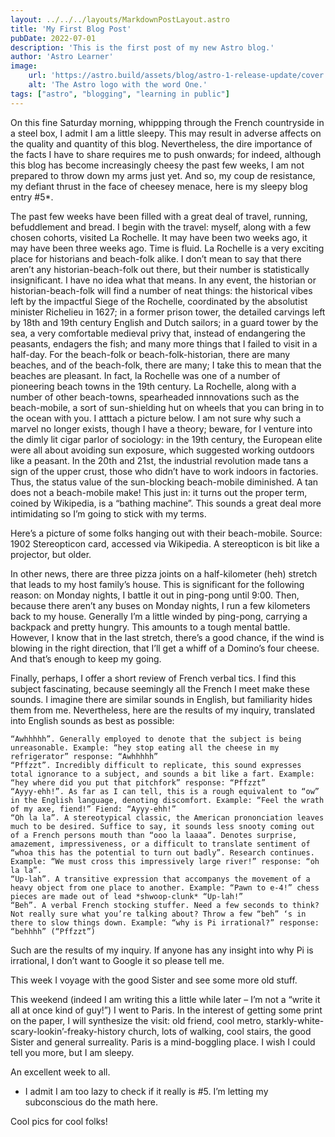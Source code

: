 ```yaml
---
layout: ../../../layouts/MarkdownPostLayout.astro
title: 'My First Blog Post'
pubDate: 2022-07-01
description: 'This is the first post of my new Astro blog.'
author: 'Astro Learner'
image:
    url: 'https://astro.build/assets/blog/astro-1-release-update/cover.jpeg' 
    alt: 'The Astro logo with the word One.'
tags: ["astro", "blogging", "learning in public"]
---
```


On this fine Saturday morning, whippping through the French countryside in a steel box, I admit I am a little sleepy. This may result in adverse affects on the quality and quantity of this blog. Nevertheless, the dire importance of the facts I have to share requires me to push onwards; for indeed, although this blog has become increasingly cheesy the past few weeks, I am not prepared to throw down my arms just yet. And so, my coup de resistance, my defiant thrust in the face of cheesey menace, here is my sleepy blog entry #5*.

The past few weeks have been filled with a great deal of travel, running, befuddlement and bread. I begin with the travel: myself, along with a few chosen cohorts, visited La Rochelle. It may have been two weeks ago, it may have been three weeks ago. Time is fluid. La Rochelle is a very exciting place for historians and beach-folk alike. I don’t mean to say that there aren’t any historian-beach-folk out there, but their number is statistically insignificant. I have no idea what that means. In any event, the historian or historian-beach-folk will find a number of neat things: the historical vibes left by the impactful Siege of the Rochelle, coordinated by the absolutist minister Richelieu in 1627; in a former prison tower, the detailed carvings left by 18th and 19th century English and Dutch sailors; in a guard tower by the sea, a very comfortable medieval privy that, instead of endangering the peasants, endagers the fish; and many more things that I failed to visit in a half-day. For the beach-folk or beach-folk-historian, there are many beaches, and of the beach-folk, there are many; I take this to mean that the beaches are pleasant. In fact, la Rochelle was one of a number of pioneering beach towns in the 19th century. La Rochelle, along with a number of other beach-towns, spearheaded innnovations such as the beach-mobile, a sort of sun-shielding hut on wheels that you can bring in to the ocean with you. I atttach a picture below. I am not sure why such a marvel no longer exists, though I have a theory; beware, for I venture into the dimly lit cigar parlor of sociology: in the 19th century, the European elite were all about avoiding sun exposure, which suggested working outdoors like a peasant. In the 20th and 21st, the industrial revolution made tans a sign of the upper crust, those who didn’t have to work indoors in factories. Thus, the status value of the sun-blocking beach-mobile diminished. A tan does not a beach-mobile make! This just in: it turns out the proper term, coined by Wikipedia, is a “bathing machine”. This sounds a great deal more intimidating so I’m going to stick with my terms.

Here’s a picture of some folks hanging out with their beach-mobile. Source: 1902 Stereopticon card, accessed via Wikipedia. A stereopticon is bit like a projector, but older.

In other news, there are three pizza joints on a half-kilometer (heh) stretch that leads to my host family’s house. This is significant for the following reason: on Monday nights, I battle it out in ping-pong until 9:00. Then, because there aren’t any buses on Monday nights, I run a few kilometers back to my house. Generally I’m a little winded by ping-pong, carrying a backpack and pretty hungry. This amounts to a tough mental battle. However, I know that in the last stretch, there’s a good chance, if the wind is blowing in the right direction, that I’ll get a whiff of a Domino’s four cheese. And that’s enough to keep my going.

Finally, perhaps, I offer a short review of French verbal tics. I find this subject fascinating, because seemingly all the French I meet make these sounds. I imagine there are similar sounds in English, but familiarity hides them from me. Nevertheless, here are the results of my inquiry, translated into English sounds as best as possible:

    “Awhhhhh”. Generally employed to denote that the subject is being unreasonable. Example: “hey stop eating all the cheese in my refrigerator” response: “Awhhhhh”
    “Pffzzt”. Incredibly difficult to replicate, this sound expresses total ignorance to a subject, and sounds a bit like a fart. Example: “hey where did you put that pitchfork” response: “Pffzzt”
    “Ayyy-ehh!”. As far as I can tell, this is a rough equivalent to “ow” in the English language, denoting discomfort. Example: “Feel the wrath of my axe, fiend!” Fiend: “Ayyy-ehh!”
    “Oh la la”. A stereotypical classic, the American prononciation leaves much to be desired. Suffice to say, it sounds less snooty coming out of a French persons mouth than “ooo la laaaa”. Denotes surprise, amazement, impressiveness, or a difficult to translate sentiment of “whoa this has the potential to turn out badly”. Research continues. Example: “We must cross this impressively large river!” response: “oh la la”.
    “Up-lah”. A transitive expression that accompanys the movement of a heavy object from one place to another. Example: “Pawn to e-4!” chess pieces are made out of lead *shwoop-clunk* “Up-lah!”
    “Beh”. A verbal French stocking stuffer. Need a few seconds to think? Not really sure what you’re talking about? Throw a few “beh” ‘s in there to slow things down. Example: “why is Pi irrational?” response: “behhhh” (“Pffzzt”)

Such are the results of my inquiry. If anyone has any insight into why Pi is irrational, I don’t want to Google it so please tell me.

This week I voyage with the good Sister and see some more old stuff.

This weekend (indeed I am writing this a little while later – I’m not a “write it all at once kind of guy!”) I went to Paris. In the interest of getting some print on the paper, I will synthesize the visit: old friend, cool metro, starkly-white-scary-lookin’-freaky-history church, lots of walking, cool stairs, the good Sister and general surreality. Paris is a mind-boggling place. I wish I could tell you more, but I am sleepy.

An excellent week to all.

* I admit I am too lazy to check if it really is #5. I’m letting my subconscious do the math here.

Cool pics for cool folks! 